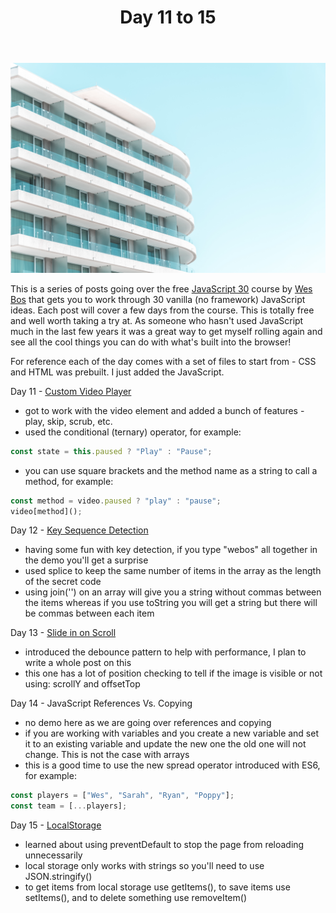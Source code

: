 ﻿---
title: Day 11 to 15
subTitle: JavaScript 30
category: "Learning"
cover: willian-justen-de-vasconcellos-1337357-unsplash.jpg
---

![Unsplash](willian-justen-de-vasconcellos-1337357-unsplash.jpg)

This is a series of posts going over the free [JavaScript 30](https://javascript30.com/) course by [Wes Bos](https://wesbos.com/) that gets you to work through 30 vanilla (no framework) JavaScript ideas. Each post will cover a few days from the course. This is totally free and well worth taking a try at. As someone who hasn't used JavaScript much in the last few years it was a great way to get myself rolling again and see all the cool things you can do with what's built into the browser!

For reference each of the day comes with a set of files to start from - CSS and HTML was prebuilt. I just added the JavaScript.

Day 11 - [Custom Video Player](https://demos.ahhhndre.ca/JavaScript30/11-Custom-Video-Player)

- got to work with the video element and added a bunch of features - play, skip, scrub, etc.
- used the conditional (ternary) operator, for example:

```javascript
const state = this.paused ? "Play" : "Pause";
```

- you can use square brackets and the method name as a string to call a method, for example:

```javascript
const method = video.paused ? "play" : "pause";
video[method]();
```

Day 12 - [Key Sequence Detection](https://demos.ahhhndre.ca/JavaScript30/12-Key-Sequence-Detection)

- having some fun with key detection, if you type "webos" all together in the demo you'll get a surprise
- used splice to keep the same number of items in the array as the length of the secret code
- using join('') on an array will give you a string without commas between the items whereas if you use toString you will get a string but there will be commas between each item

Day 13 - [Slide in on Scroll](https://demos.ahhhndre.ca/JavaScript30/13-Slide-in-on-Scroll)

- introduced the debounce pattern to help with performance, I plan to write a whole post on this
- this one has a lot of position checking to tell if the image is visible or not using: scrollY and offsetTop

Day 14 - JavaScript References Vs. Copying

- no demo here as we are going over references and copying
- if you are working with variables and you create a new variable and set it to an existing variable and update the new one the old one will not change. This is not the case with arrays
- this is a good time to use the new spread operator introduced with ES6, for example:

```javascript
const players = ["Wes", "Sarah", "Ryan", "Poppy"];
const team = [...players];
```

Day 15 - [LocalStorage](https://demos.ahhhndre.ca/JavaScript30/15-LocalStorage)

- learned about using preventDefault to stop the page from reloading unnecessarily
- local storage only works with strings so you'll need to use JSON.stringify()
- to get items from local storage use getItems(), to save items use setItems(), and to delete something use removeItem()
